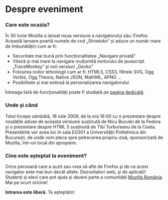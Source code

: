 Despre eveniment
================

### Care este ocazia? ###

În 30 Iunie Mozilla a lansat noua versiune a navigatorului său: Firefox. Această lansare poartă numele de cod „Shiretoko” și aduce un număr mare de îmbunătățiri cum ar fi:

 * Securitate mai bună prin funcționalitatea „Navigare privată”
 * Viteză și mai mare la navigare mulțumită motorului de javascript „TraceMonkey” și noii versiuni „Gecko”
 * Folosirea noilor tehnologii cum ar fi: HTML5, CSS3, filtrele SVG, Ogg Vorbis, Ogg Theora, Native JSON, MathML, APNG ...
 * Posibilitate și mai extinsă la personalizarea navigatorului

Întreaga listă de funcționalități poate fi studiată pe [pagina dedicată](http://www.mozilla.com/en-US/firefox/features/).

### Unde și când ###

Totul începe sâmbătă, 18 iulie 2009, de la ora 16:00 cu o prezentare despre noutățile aduse de aceasta versiune susținută de Nicu Buculei de la Fedora și o prezentare despre HTML 5 susținută de Tibi Turbureanu de la Ceata. Prezentările vor avea loc în sala EG301 a Universității Politehnica din București, de unde vom pleca spre petrecerea propriu-zisă, sponsorizată de Mozilla, într-un local din apropiere.

### Cine este așteptat la eveniment? ###

Orice persoană care a auzit sau vrea să afle de Firefox și de ce acest navigator este mai bun decât altele. Dezvoltatori web, și de aplicații! Studenți și elevi care pot ajuta și deveni parte a comunității [Mozilla România](http://mozilla.ro). Mai pe scurt oricine!

**Intrarea este liberă**. Te așteptăm!
